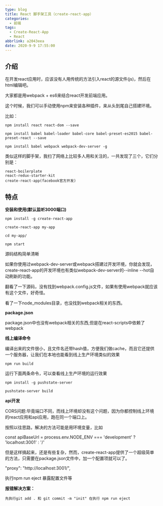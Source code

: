 ```yaml
---
type: blog
title: React 脚手架工具（create-react-app）
categories:
  - 前端
tags:
  - Create-React-App
  - React
abbrlink: a2043eea
date: 2020-9-9 17:55:00
---
```


## 介绍

在开发react应用时，应该没有人用传统的方法引入react的源文件(js)，然后在html编辑吧。

大家都是用webpack + es6来结合react开发前端应用。

这个时候，我们可以手动使用npm来安装各种插件，来从头到尾自己搭建环境。

比如：

```
npm install react react-dom --save

npm install babel babel-loader babel-core babel-preset-es2015 babel-preset-react --save

npm install babel webpack webpack-dev-server -g
```
<!-- more -->

类似这样的脚手架，我扫了网络上比较多人用和关注的，一共发现了三个，它们分别是：

```
react-boilerplate
react-redux-starter-kit
create-react-app(facebook官方开发)
```

## 特点

**安装和使用(默认监听3000端口)**

```
npm install -g create-react-app

create-react-app my-app

cd my-app/

npm start
```

源码结构简单清晰

如果你使用过webpack-dev-server或webpack搭建过开发环境，你就会发现，create-react-app的开发环境也有类似webpack-dev-server的--inline --hot自动刷新的功能。

翻看了一下源码，没有找到webpack.config.js文件，如果有使用webpack就应该有这个文件，好奇怪。

看了一下node_modules目录，也没找到webpack相关的东西。

**package.json**

package.json中也没有webpack相关的东西,但是在react-scripts中依赖了webpack



**线上编译命令**

编译出来的文件很小，且文件名还带hash值，方便我们做cache，而且它还提供一个服务器，让我们在本地也能看到线上生产环境类似的效果

```
npm run build
```

运行下面两条命令，可以查看线上生产环境的运行效果

```
npm install -g pushstate-server

pushstate-server build
```



**api开发**

CORS问题:毕竟端口不同，而线上环境却没有这个问题，因为你都控制线上环境的react应用和api应用，跑在同一个端口上。

按照以往思路，解决的方法可能是用环境变量，比如

const apiBaseUrl = process.env.NODE_ENV === 'development' ? 'localhost:3001' : '/'

但是这样搞起来，还是有些复杂，然而，create-react-app提供了一个超级简单的方法，只需要在package.json文件中，加一个配置项就可以了。

"proxy": "http://localhost:3001/",

执行npm run eject 暴露配置文件等



**报错解决方案：**

```
先执行git add . 和 git commit -m "init" 在执行 npm run eject
```

